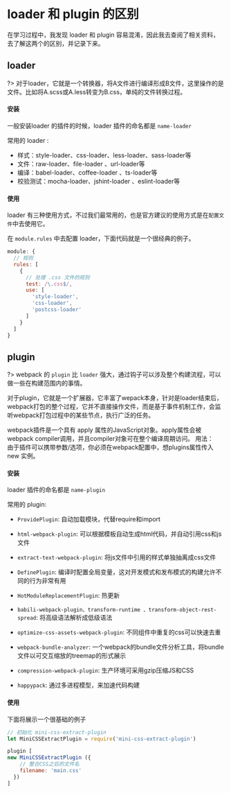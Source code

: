 # loader 和 plugin 的区别

在学习过程中，我发现 loader 和 plugin 容易混淆，因此我去查阅了相关资料，去了解这两个的区别，并记录下来。

## loader

?> 对于loader，它就是一个转换器，将A文件进行编译形成B文件，这里操作的是文件。比如将A.scss或A.less转变为B.css，单纯的文件转换过程。

#### 安装

  一般安装loader 的插件的时候，loader 插件的命名都是 `name-loader`

  常用的 loader :
  + 样式：style-loader、css-loader、less-loader、sass-loader等
  + 文件：raw-loader、file-loader 、url-loader等
  + 编译：babel-loader、coffee-loader 、ts-loader等
  + 校验测试：mocha-loader、jshint-loader 、eslint-loader等

#### 使用
  
  loader 有三种使用方式，不过我们最常用的，也是官方建议的使用方式是在`配置文件`中去使用它。

  在 `module.rules` 中去配置 loader，下面代码就是一个很经典的例子。

  ```javascript
  module: {
    // 规则
    rules: [
      {
        // 处理 .css 文件的规则
        test: /\.css$/,
        use: [
          'style-loader',
          'css-loader',
          'postcss-loader'
        ]
      }
    ]
  }
  ```

## plugin

?> webpack 的 `plugin` 比 `loader` 强大，通过钩子可以涉及整个构建流程，可以做一些在构建范围内的事情。

对于plugin，它就是一个扩展器，它丰富了wepack本身，针对是loader结束后，webpack打包的整个过程，它并不直接操作文件，而是基于事件机制工作，会监听webpack打包过程中的某些节点，执行广泛的任务。

webpack插件是一个具有 apply 属性的JavaScript对象。apply属性会被webpack compiler调用，并且compiler对象可在整个编译周期访问。
用法：
 由于插件可以携带参数/选项，你必须在webpack配置中，想plugins属性传入 new 实例。

#### 安装

loader 插件的命名都是 `name-plugin` 

常用的 plugin:
+ `ProvidePlugin`: 自动加载模块，代替require和import

+ `html-webpack-plugin`: 可以根据模板自动生成html代码，并自动引用css和js文件

+ `extract-text-webpack-plugin`: 将js文件中引用的样式单独抽离成css文件

+ `DefinePlugin`: 编译时配置全局变量，这对开发模式和发布模式的构建允许不同的行为非常有用

+ `HotModuleReplacementPlugin`: 热更新

+ `babili-webpack-plugin、transform-runtime 、transform-object-rest-spread`: 将高级语法解析成低级语法

+ `optimize-css-assets-webpack-plugin`: 不同组件中重复的css可以快速去重

+ `webpack-bundle-analyzer`: 一个webpack的bundle文件分析工具，将bundle文件以可交互缩放的treemap的形式展示

+ `compression-webpack-plugin`: 生产环境可采用gzip压缩JS和CSS

+ `happypack`: 通过多进程模型，来加速代码构建

#### 使用

  下面将展示一个很基础的例子
  ```javascript
  // 初始化 mini-css-extract-plugin
  let MiniCSSExtractPlugin = require('mini-css-extract-plugin')

plugin [
  new MiniCSSExtractPlugin ({
      // 整合CSS之后的文件名
      filename: 'main.css'
    })
]
  ```